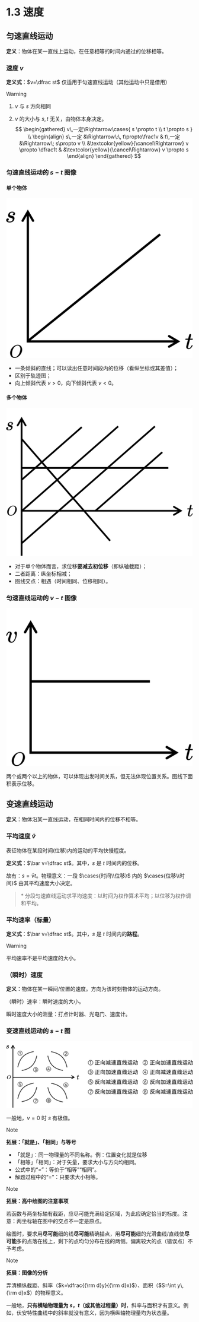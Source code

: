 # 1.3 速度

## 匀速直线运动

**定义**：物体在某一直线上运动，在任意相等的时间内通过的位移相等。

### 速度 $v$

**定义式**：$v=\dfrac st$ 仅适用于匀速直线运动（其他运动中只是借用）

> [!warning]
>
> 1. $v$ 与 $s$ 方向相同
>
> 2. $v$ 的大小与 $s,t$ 无关，由物体本身决定。
>    $$
>    \begin{gathered}
>    v\,一定\Rightarrow\cases{
>    s \propto t \\ t \propto s
>    } \\
>    \begin{align}
>    s\,一定 &\Rightarrow\:\, t\propto\frac1v &
>    t\,一定 &\Rightarrow\; s\propto v
>    \\
>    &\textcolor{yellow}{\cancel\Rightarrow}
>    v \propto \dfrac1t &
>    &\textcolor{yellow}{\cancel\Rightarrow}
>    v \propto s
>    \end{align}
>    \end{gathered}
>    $$

### 匀速直线运动的 $s-t$ 图像

#### 单个物体

![&revert &small](./images/constant-v-single-s-t.svg)

- 一条倾斜的直线；可以读出任意时间段内的位移（看纵坐标或其差值）；
- 区别于轨迹图；
- 向上倾斜代表 $v>0$，向下倾斜代表 $v<0$。

#### 多个物体

![&revert &small](./images/constant-v-multi-s-t.svg)

- 对于单个物体而言，求位移**要减去初位移**（即纵轴截距）；
- 二者距离：纵坐标相减；
- 图线交点：相遇（时间相同、位移相同）。

### 匀速直线运动的 $v-t$ 图像

![&revert &small](./images/constant-v-single-v-t.svg)

两个或两个以上的物体，可以体现出发时间关系，但无法体现位置关系。图线下面积表示位移。

## 变速直线运动

**定义**：物体沿某一直线运动，在相同时间内的位移不相等。

### 平均速度 $\bar v$

表征物体在某段时间(位移)内的运动的平均快慢程度。

**定义式**：$\bar v=\dfrac st$。其中，$s$ 是 $t$ 时间内的位移。

故有：$s=\bar vt$。物理意义：一段 $\cases{时间\\位移}$ 内的 $\cases{位移\\时间}$ 由其平均速度大小决定。

> \* 分段匀速直线运动求平均速度：以时间为权作算术平均；以位移为权作调和平均。

### 平均速率（标量）

**定义式**：$\bar v=\dfrac st$。其中，$s$ 是 $t$ 时间内的**路程**。

> [!warning]
>
> 平均速率不是平均速度的大小。

### （瞬时）速度

**定义**：物体在某一瞬间/位置的速度。方向为该时刻物体的运动方向。

（瞬时）速率：瞬时速度的大小。

瞬时速度大小的测量：打点计时器、光电门、速度计。

### 变速直线运动的 $s-t$ 图

![&revert &medium](./images/var-v-multi-s-t.svg)

一般地，$v=0$ 时 $s$ 有极值。

> [!note]
>
> **拓展：「就是」、「相同」与等号**
>
> - 「就是」：同一物理量的不同名称。例：位置变化就是位移
> - 「相等」「相同」：对于矢量，要求大小与方向均相同。
> - 公式中的“=”：等价于“相等”“相同”。
> - 解题过程中的“=”：只要求大小相等。

> [!note]
>
> **拓展：高中绘图的注意事项**
>
> 若函数与两坐标轴有截距，应尽可能充满给定区域，为此应确定恰当的标度。注意：两坐标轴在图中的交点不一定是原点。
>
> 绘图时，要求用**尽可能**细的线**尽可能**精确描点，用**尽可能**细的光滑曲线/直线使**尽可能**多的点落在线上，剩下的点均匀分布在线的两侧。偏离较大的点（错误点）不予考虑。

> [!note]
>
> **拓展：图像的分析**
>
> 弄清横纵截距、斜率（$k=\dfrac{{\rm d}y}{{\rm d}x}$）、面积（$S=\int y\,{\rm d}x$）的物理意义。
>
> 一般地，**只有横轴物理量为 $s$，$t$（或其他过程量）时**，斜率与面积才有意义。例如，伏安特性曲线中的斜率就没有意义，因为横纵轴物理量均为状态量。
